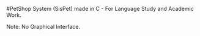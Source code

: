 #PetShop System (SisPet) made in C - For Language Study and Academic Work.

Note: No Graphical Interface.
